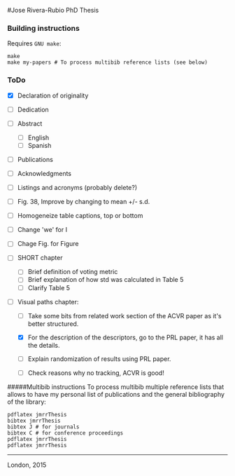 #Jose Rivera-Rubio PhD Thesis

### Building instructions

Requires `GNU make`:

```
make
make my-papers # To process multibib reference lists (see below)
```
### ToDo
- [x] Declaration of originality
- [ ] Dedication
- [ ] Abstract
	- [ ] English
	- [ ] Spanish
- [ ] Publications
- [ ] Acknowledgments 
- [ ] Listings and acronyms (probably delete?)
- [ ] Fig. 38, Improve by changing to mean +/- s.d.
- [ ] Homogeneize table captions, top or bottom
- [ ] Change 'we' for I
- [ ] Chage Fig. for Figure 

- [ ] SHORT chapter
  - [ ] Brief definition of voting metric
  - [ ] Brief explanation of how std was calculated in Table 5
  - [ ] Clarify Table 5

- [ ] Visual paths chapter:
  - [ ] Take some bits from related work section of the ACVR paper as it's better structured.
  - [x] For the description of the descriptors, go to the PRL paper, it has all the details.
  - [ ] Explain randomization of results using PRL paper.
  - [ ] Check reasons why no tracking, ACVR is good!
              


#####Multibib instructions
To process multibib multiple reference lists that allows to have my personal list of publications and the general bibliography of the library:

```
pdflatex jmrrThesis
bibtex jmrrThesis
bibtex J # for journals
bibtex C # for conference proceedings
pdflatex jmrrThesis
pdflatex jmrrThesis

```

-----

London, 2015
